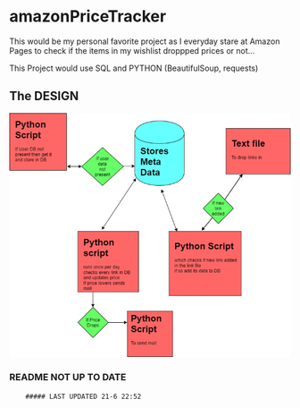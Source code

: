 # amazonPriceTracker

This would be my personal favorite project as I everyday stare at Amazon Pages to check if the items in my wishlist droppped prices or not...


This Project would use SQL and PYTHON (BeautifulSoup, requests)


## The DESIGN

 ![alt text](https://github.com/Rudrava/amazonPriceTracker/blob/master/amazonPriceTracker.jpg?raw=true)

 ###  README **NOT UP TO DATE**
        ##### LAST UPDATED 21-6 22:52
